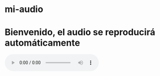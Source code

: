 # mi-audio
<!DOCTYPE html>
<html lang="es">
<head>
    <meta charset="UTF-8">
    <meta name="viewport" content="width=device-width, initial-scale=1.0">
    <title>Reproducción Automática de Audio</title>
</head>
<body>
    <h1>Bienvenido, el audio se reproducirá automáticamente</h1>
    <audio autoplay controls>
        <source src="Tercer Cielo - No Crezcas Mas (Audio Oficial) (1).mp3" type="audio/mp3">
        Tu navegador no soporta la reproducción de audio.
    </audio>
</body>
</html>
